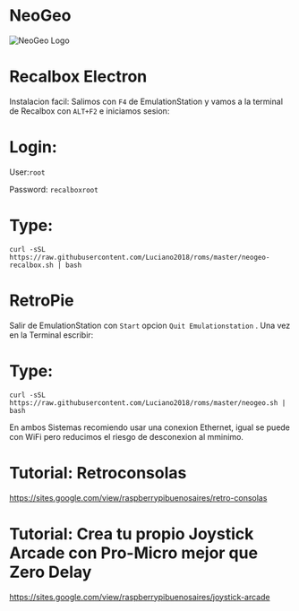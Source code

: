 # NeoGeo

![NeoGeo Logo](/neogeomvs.png)


# Recalbox Electron
Instalacion facil:
Salimos con `F4` de EmulationStation y vamos a la terminal de Recalbox con `ALT+F2` e iniciamos sesion:

# Login:
User:`root`

Password: `recalboxroot`

# Type:
```
curl -sSL https://raw.githubusercontent.com/Luciano2018/roms/master/neogeo-recalbox.sh | bash
```

# RetroPie
Salir de EmulationStation con `Start` opcion `Quit Emulationstation` . Una vez en la Terminal escribir:

# Type:
```
curl -sSL https://raw.githubusercontent.com/Luciano2018/roms/master/neogeo.sh | bash
```
En ambos Sistemas recomiendo usar una conexion Ethernet, igual se puede con WiFi pero reducimos el riesgo de desconexion al mminimo.

# Tutorial: Retroconsolas
https://sites.google.com/view/raspberrypibuenosaires/retro-consolas

# Tutorial: Crea tu propio Joystick Arcade con Pro-Micro mejor que Zero Delay
https://sites.google.com/view/raspberrypibuenosaires/joystick-arcade
